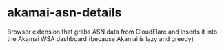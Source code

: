# akamai-asn-details
Browser extension that grabs ASN data from CloudFlare and inserts it into the Akamai WSA dashboard (because Akamai is lazy and greedy)
